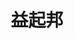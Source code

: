 ---
description: 帮同学打饭一块钱。小编觉得想法上比“饿了吗”不知道高到哪里去了。卖外卖的就那么几个，记个电话就可以，而同学几千，谁愿意帮你打饭也不一定，所以需要 app 来撮合。
layout: post
results:
- artistId: 1105811147
  version: '1.1.7'
  primaryGenreName: Productivity
  genreIds:
  - '6007'
  - '6002'
  artworkUrl60: http://is4.mzstatic.com/image/thumb/Purple18/v4/98/98/d1/9898d1da-0c90-e61d-72c7-9393a0d157d1/source/60x60bb.jpg
  minimumOsVersion: '7.0'
  appletvScreenshotUrls: &a []
  sellerName: Beijing Lianjuzhongxin Network Technology Co., Ltd.
  supportedDevices:
  - iPhone4
  - iPad2Wifi
  - iPad23G
  - iPhone4S
  - iPadThirdGen
  - iPadThirdGen4G
  - iPhone5
  - iPodTouchFifthGen
  - iPadFourthGen
  - iPadFourthGen4G
  - iPadMini
  - iPadMini4G
  - iPhone5c
  - iPhone5s
  - iPhone6
  - iPhone6Plus
  - iPodTouchSixthGen
  genres:
  - 效率
  - 工具
  currentVersionReleaseDate: '2016-05-02T02:20:36Z'
  trackName: 益起邦
  isVppDeviceBasedLicensingEnabled: true
  description: 益起邦app是一款集校园公益及校园互帮互助功能为一身的公益类app。益起邦app版本主要功能即从校园学生入手，通过校内学生之间“小费”答谢的形式，使同学之间互帮互助的同时达到供需平衡，促进学生之间相互交流，渐渐将公益事业植入人心，从学生开始培养“人人公益”的理念。
  price: 0
  trackId: 1071644861
  releaseDate: '2016-04-08T04:00:45Z'
  advisories: *a
  screenshotUrls:
  - http://a5.mzstatic.com/us/r30/Purple49/v4/26/50/08/26500880-b9a1-eb6a-3c0f-78538bcde034/screen1136x1136.jpeg
  - http://a1.mzstatic.com/us/r30/Purple49/v4/11/2a/cb/112acbc7-2c10-1ee1-28eb-d64c7ee124cb/screen1136x1136.jpeg
  - http://a1.mzstatic.com/us/r30/Purple49/v4/05/e5/8e/05e58e8b-fc58-e89e-8aec-f527d36fb546/screen1136x1136.jpeg
  - http://a5.mzstatic.com/us/r30/Purple49/v4/05/09/a9/0509a91b-d65c-64df-0817-24fc52a654f6/screen1136x1136.jpeg
  - http://a3.mzstatic.com/us/r30/Purple49/v4/fe/c0/1c/fec01c50-d150-0b37-4aa9-b2e40cc948cd/screen1136x1136.jpeg
  artistViewUrl: https://itunes.apple.com/cn/developer/bei-jing-lian-ju-zhong-xin/id1105811147?uo=4
  primaryGenreId: 6007
  kind: software
  fileSizeBytes: '21093405'
  bundleId: com.yiqibang.cn
  trackContentRating: 4+
  releaseNotes: '-增加添加好友功能

    -增加活动置顶功能'
  contentAdvisoryRating: 4+
  trackCensoredName: 益起邦
  isGameCenterEnabled: false
  artistName: 北京联聚众心网络科技有限公司
  languageCodesISO2A:
  - EN
  features: *a
  wrapperType: software
  artworkUrl512: http://is4.mzstatic.com/image/thumb/Purple18/v4/98/98/d1/9898d1da-0c90-e61d-72c7-9393a0d157d1/source/512x512bb.jpg
  artworkUrl100: http://is4.mzstatic.com/image/thumb/Purple18/v4/98/98/d1/9898d1da-0c90-e61d-72c7-9393a0d157d1/source/100x100bb.jpg
  trackViewUrl: https://geo.itunes.apple.com/cn/app/yi-qi-bang/id1071644861?mt=8&uo=4
  formattedPrice: 免费
  currency: CNY
  ipadScreenshotUrls: *a
category: 效率
tags: tag1
resultCount: 1
title: 益起邦

---